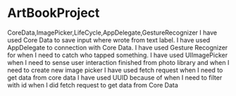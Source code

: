 # ArtBookProject
CoreData,ImagePicker,LifeCycle,AppDelegate,GestureRecognizer
I have used Core Data to save input where wrote from text label. 
I have used AppDelegate to connection with Core Data.
I have used Gesture Recognizer for when I need to catch who tapped something.
I have used UIImagePicker when I need to sense user interaction finished from photo library and when I need to create new image picker
I have used fetch request when I need to get data from core data
I have used UUID because of when I need to filter with id when I did fetch request to get data from Core Data
